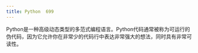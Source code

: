 ```yaml
---
title: Python  699
---
```

Python是一种高级动态类型的多范式编程语言。Python代码通常被称为可运行的伪代码，因为它允许你在非常少的代码行中表达非常强大的想法，同时具有非常可读性。